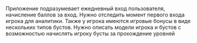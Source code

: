 Приложение подразумевает ежедневный вход пользователя, начисление баллов за вход.
Нужно отследить момент первого входа игрока для аналитики.
Также у игрока имеются игровые бонусы в виде нескольких типов бустов.
Нужно описать модели игрока и бустов с возможностью начислять игроку бусты за прохождение уровней